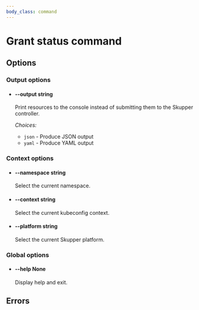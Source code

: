 ```yaml
---
body_class: command
---
```


# Grant status command

<section>

</section>

<section>

## Options

### Output options

- <h4 id="output">--output <span class="option-info">string</span></h4>

  Print resources to the console instead of submitting
  them to the Skupper controller.

  _Choices:_
  
   - `json` - Produce JSON output
   - `yaml` - Produce YAML output

### Context options

- <h4 id="namespace">--namespace <span class="option-info">string</span></h4>

  Select the current namespace.

- <h4 id="context">--context <span class="option-info">string</span></h4>

  Select the current kubeconfig context.

- <h4 id="platform">--platform <span class="option-info">string</span></h4>

  Select the current Skupper platform.

### Global options

- <h4 id="help">--help <span class="option-info">None</span></h4>

  Display help and exit.

</section>

<section>

## Errors

</section>
